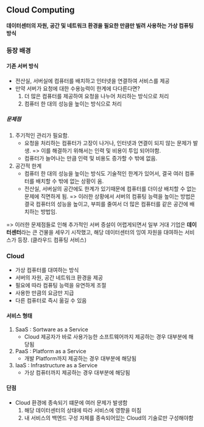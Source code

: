 ## Cloud Computing

**데이터센터의 자원, 공간 및 네트워크 환경을 필요한 만큼만 빌려 사용하는 가상 컴퓨팅 방식**

### 등장 배경

#### 기존 서버 방식

- 전산실, 서버실에 컴퓨터를 배치하고 인터넷을 연결하여 서비스를 제공
- 만약 서버가 요청에 대한 수용능력이 한계에 다다른다면?
  1. 더 많은 컴퓨터를 제공하여 요청을 나누어 처리하는 방식으로 처리
  2. 컴퓨터 한 대의 성능을 높이는 방식으로 처리

##### 문제점

1. 주기적인 관리가 필요함.
   - 요청을 처리하는 컴퓨터가 고장이 나거나, 인터넷과 연결이 되지 않는 문제가 발생.
     => 이를 해결하기 위해서는 인력 및 비용이 투입 되어야함.
   - 컴퓨터가 늘어나는 만큼 인력 및 비용도 증가할 수 밖에 없음.
2. 공간적 한계
   - 컴퓨터 한 대의 성능을 높이는 방식도 기술적인 한계가 있어서, 결국 여러 컴퓨터를 배치할 수 밖에 없는 상황이 옴.
   - 전산실, 서버실의 공간에도 한계가 있기때문에 컴퓨터를 더이상 배치할 수 없는 문제에 직면하게 됨.
     => 이러한 상황에서 서버의 컴퓨팅 능력을 높이는 방법은 결국 컴퓨터의 성능을 높이고, 부피를 줄여서 더 많은 컴퓨터를 같은 공간에 배치하는 방법임.

=> 이러한 문제점들로 인해 추가적인 서버 증설이 어렵게되면서 일부 거대 기업은 **데이터센터**라는 큰 건물을 세우기 시작했고, 해당 데이터센터의 잉여 자원을 대여하는 서비스가 등장. (클라우드 컴퓨팅 서비스)

### Cloud

- 가상 컴퓨터를 대여하는 방식
- 서버의 자원, 공간 네트워크 환경을 제공
- 필요에 따라 컴퓨팅 능력을 유연하게 조절
- 사용한 만큼의 요금만 지급
- 다른 컴퓨터로 즉시 옮길 수 있음

#### 서비스 형태

1. SaaS : Sortware as a Service
   - Cloud 제공자가 바로 사용가능한 소프트웨어까지 제공하는 경우 대부분에 해당됨
2. PaaS : Platform as a Service
   - 개발 Platform까지 제공하는 경우 대부분에 해당됨
3. IaaS : Infrastructure as a Service
   - 가상 컴퓨터까지 제공하는 경우 대부분에 해당됨

#### 단점

- Cloud 환경에 종속되기 떄문에 여러 문제가 발생함
  1. 해당 데이터센터의 상태에 따라 서비스에 영향을 미침
  2. 내 서비스의 백엔드 구성 자체를 종속되어있는 Cloud의 기술로만 구성해야함
